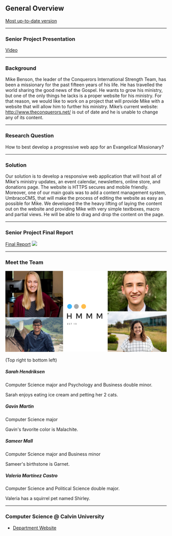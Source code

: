## General Overview
[Most up-to-date version](http://theconquerors.azurewebsites.net/)

---

### Senior Project Presentation
[Video](https://youtu.be/v5D76Y7LrN0)

---

### Background


Mike Benson, the leader of the Conquerors International Strength Team, has been a missionary for the past fifteen years of his life. He has travelled the world sharing the good news of the Gospel. 
He wants to grow his ministry, but one of the only things he lacks is a proper website for his ministry. 
For that reason, we would like to work on a project that will provide Mike with a website that will allow him to further his ministry. Mike’s current website: http://www.theconquerors.net/ is out of date and he is unable to change any of its content.

---

### Research Question
How to best develop a progressive web app for an Evangelical Missionary?

---

### Solution

Our solution is to develop a responsive web application that will host all of Mike's ministry updates, an event calendar, newsletters, online store, and donations page. The website is HTTPS secures and mobile friendly.
Moreover, one of our main goals was to add a content management system, UmbracoCMS, that will make the process of editing the website as easy as possible for Mike. We developed the the heavy lifting of laying the content out on the website and providing Mike with very simple textboxes, macro and partial views. He will be able to drag and drop the content on the page.

---
### Senior Project Final Report
[Final Report](/pdf/SeniorProjectReport.pdf)
<img src="images/dummy_thumbnail.jpg?raw=true"/>

---

### Meet the Team
<img src="images/collage.png?raw=true"/>

(Top right to bottom left)

##### Sarah Hendriksen
Computer Science major and Psychology and Business double minor.

Sarah enjoys eating ice cream and petting her 2 cats. 


##### Gavin Martin
Computer Science major

Gavin's favorite color is Malachite.

##### Sameer Mall
Computer Science major and Business minor

Sameer's birthstone is Garnet. 

##### Valeria Martínez Castro
Computer Science and Political Science double major.

Valeria has a squirrel pet named Shirley.

---

### Computer Science @ Calvin University

- [Department Website](https://computing.calvin.edu/)
